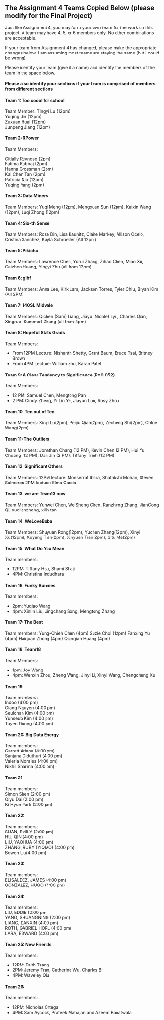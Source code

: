 ## The Assignment 4 Teams Copied Below (please modify for the Final Project)

Just like Assignment 4, you may form your own team for the work on this project. A team may have 4, 5, or 6 members only.  No other combinations are acceptable. 

If your team from Assignment 4 has changed, please make the appropriate changes below.  I am assuming most teams are staying
the same (but I could be wrong) 

Please identify your team (give it a name) and identify the members of the team in the space below. <h4>Please also identify your sections if your team is comprised of members from different sections</h4>

#### Team 1: Too coool for school
Team Member:
Tingyi Lu (12pm)  
Yuqing Jin (12pm)  
Zuxuan Huai (12pm)  
Junpeng Jiang (12pm)

#### Team 2: RPower 
Team Members:  

Citlally Reynoso (2pm)  
Fatima Kabbaj (2pm)  
Hanna Grossman (2pm)  
Kai Chen Tan (2pm)  
Patricia Njo (12pm)  
Yuqing Yang (2pm)  

#### Team 3: Data Miners
Team Members:
Yuqi Meng (12pm), Mengxuan Sun (12pm), Kaixin Wang (12pm), Luqi Zhong (12pm)

#### Team 4: Six-th Sense
Team Members:
Rose Din, Lisa Kaunitz, Claire Markey, Allison Ocelo, Cristina Sanchez, Kayla Schroeder (All 12pm)

#### Team 5: Pikichu
Team Members:
Lawrence Chen, Yurui Zhang, Zihao Chen, Miao Xu, Caizhen Huang, Yingyi Zhu (all from 12pm)

#### Team 6: glhf
Team Members:
Anna Lee, Kirk Lam, Jackson Torres, Tyler Chiu, Bryan Kim (All 2PM)

#### Team 7: 140SL Midvale
Team Members: Qichen (Sam) Liang, Jiayu (Nicole) Lyu, Charles Qian, Xingruo (Summer) Zhang (all from 4pm)

#### Team 8: Hopeful Stats Grads
Team Members: 
* From 12PM Lecture: Nishanth Shetty, Grant Baum, Bruce Tsai, Britney Brown
* From 4PM Lecture: William Zhu, Karan Patel 

#### Team 9: A Clear Tendency to Significance (P=0.052)
Team Members: 
* 12 PM: Samuel Chen, Mengtong Pan
* 2 PM: Cindy Zheng, Yi Lin Ye, Jiayun Luo, Rosy Zhou

#### Team 10: Ten out of Ten
Team Members: Xinyi Lu(2pm), Peijiu Qian(2pm), Zecheng Shi(2pm), Chloe Wang(2pm) 

#### Team 11: The Outliers
Team Members: Jonathan Chang (12 PM), Kevin Chen (2 PM), Hui Yu Chuang (12 PM), Dan Jin (2 PM), Tiffany Trinh (12 PM)

#### Team 12: Significant Others
Team Members:
12PM lecture: Monserrat Ibara, Shatakshi Mohan, Steven Salmeron
2PM lecture: Elma Garcia

#### Team 13: we are Team13 now
Team Members: Yunwei Chen, WeiSheng Chen, Ranzheng Zhang, JianCong Qi, xuelianzhang, xilin tan

#### Team 14: WeLoveBoba
Team Members: Shuyuan Rong(12pm), Yuchen Zhang(12pm), Xinyi Xu(12pm), Xuyang Tian(2pm), Xinyuan Tian(2pm), Situ Ma(2pm)

#### Team 15: What Do You Mean
Team members:
* 12PM: Tiffany Hsu, Shami Shaji
* 4PM: Christina Indudhara

#### Team 16: Funky Bunnies
Team members:
* 2pm: Yuqiao Wang
* 4pm: Xinlin Liu, Jingchang Song, Mengtong Zhang

#### Team 17: The Best
Team members:
Yung-Chieh Chen (4pm)
Suzie Choi (12pm)
Fanxing Yu (4pm)
Haiquan Zhong (4pm)
Qianqian Huang (4pm)

#### Team 18: Team18
Team Members: 
* 1pm: Joy Wang
* 4pm: Wenxin Zhou, Zheng Wang, Jinyi Li, Xinyi Wang, Chengcheng Xu

#### Team 19: 
Team members:  
Indoo (4:00 pm)  
Giang Nguyen (4:00 pm)  
Seulchan Kim (4:00 pm)  
Yunseub Kim  (4:00 pm)  
Tuyen Duong (4:00 pm)  

#### Team 20: Big Data Energy  
Team members:  
Garrett Ariana (4:00 pm)  
Sanjana Giduthuri (4:00 pm)  
Valeria Morales (4:00 pm)  
Nikhil Sharma (4:00 pm)  

#### Team 21:
Team members:  
Simon Shen (2:00 pm)  
Qiyu Dai (2:00 pm)  
Ki Hyun Park (2:00 pm)  

#### Team 22:  
Team members:  
SUAN, EMILY (2:00 pm)  
HU, QIN (4:00 pm)  
LIU, YAOHUA (4:00 pm)   
ZHANG, RUBY (YIQIAO) (4:00 pm)   
Bowen Liu(4:00 pm)

#### Team 23:  
Team members:  
ELISALDEZ, JAMES (4:00 pm)  
GONZALEZ, HUGO   (4:00 pm)  

#### Team 24:  
Team members:  
LIU, EDDIE (2:00 pm)  
YANG, SHUANGNING (2:00 pm)  
LIANG, DANXIN (4:00 pm)  
ROTH, GABRIEL HORL (4:00 pm)  
LARA, EDWARD (4:00 pm)  

#### Team 25: New Friends
Team members:
* 12PM: Faith Tsang
* 2PM: Jeremy Tran, Catherine Wu, Charles Bi
* 4PM: Waveley Qiu

#### Team 26:
Team members:  
* 12PM: Nicholas Ortega 
* 4PM: Sam Aycock, Prateek Mahajan and Azeem Banatwala
